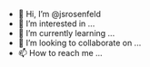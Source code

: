 - 👋 Hi, I’m @jsrosenfeld
- 👀 I’m interested in ...
- 🌱 I’m currently learning ...
- 💞️ I’m looking to collaborate on ...
- 📫 How to reach me ...

<!---
jsrosenfeld/jsrosenfeld is a ✨ special ✨ repository because its `README.md` (this file) appears on your GitHub profile.
You can click the Preview link to take a look at your changes.
--->
